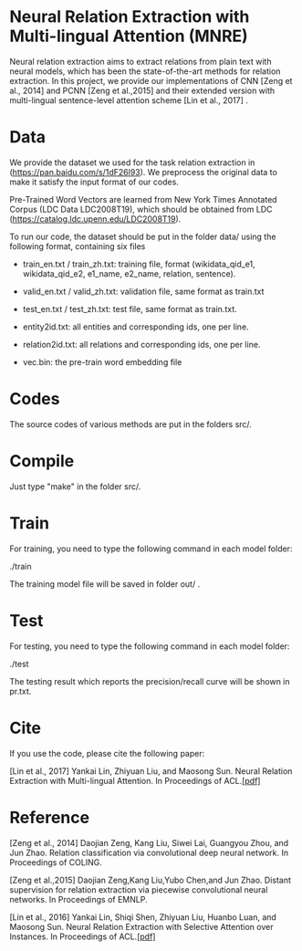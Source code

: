 Neural Relation Extraction with Multi-lingual Attention (MNRE)
==========

Neural relation extraction aims to extract relations from plain text with neural models, which has been the state-of-the-art methods for relation extraction. In this project, we provide our implementations of CNN [Zeng et al., 2014] and PCNN [Zeng et al.,2015] and their extended version with multi-lingual sentence-level attention scheme [Lin et al., 2017] .

 
Data
==========

We provide the  dataset we used for the task relation extraction in  (https://pan.baidu.com/s/1dF26l93). We preprocess the original data to make it satisfy the input format of our codes. 

Pre-Trained Word Vectors are learned from New York Times Annotated Corpus (LDC Data LDC2008T19), which should be obtained from LDC (https://catalog.ldc.upenn.edu/LDC2008T19).

To run our code, the dataset should be put in the folder data/ using the following format, containing six files

+ train_en.txt / train_zh.txt: training file, format (wikidata_qid_e1, wikidata_qid_e2, e1_name, e2_name, relation, sentence).

+ valid_en.txt / valid_zh.txt: validation file, same format as train.txt 

+ test_en.txt / test_zh.txt: test file, same format as train.txt.

+ entity2id.txt: all entities and corresponding ids, one per line.

+ relation2id.txt: all relations and corresponding ids, one per line.

+ vec.bin: the pre-train word embedding file

Codes
==========

The source codes of various methods are put in the folders src/.

Compile 
==========

Just type "make" in the folder src/.

Train
==========

For training, you need to type the following command in each model folder:

./train

The training model file will be saved in folder out/ .

Test
==========

For testing, you need to type the following command in each model folder:

./test

The testing result which reports the precision/recall curve  will be shown in pr.txt.

Cite
==========

If you use the code, please cite the following paper:

[Lin et al., 2017] Yankai Lin, Zhiyuan Liu, and Maosong Sun. Neural Relation Extraction with Multi-lingual Attention. In Proceedings of ACL.[[pdf]](http://thunlp.org/~lyk/publications/acl2017_mnre.pdf)

Reference
==========
[Zeng et al., 2014] Daojian Zeng, Kang Liu, Siwei Lai, Guangyou Zhou, and Jun Zhao. Relation classification via convolutional deep neural network. In Proceedings of COLING.

[Zeng et al.,2015] Daojian Zeng,Kang Liu,Yubo Chen,and Jun Zhao. Distant supervision for relation extraction via piecewise convolutional neural networks. In Proceedings of EMNLP.

[Lin et al., 2016] Yankai Lin, Shiqi Shen, Zhiyuan Liu, Huanbo Luan, and Maosong Sun. Neural Relation Extraction with Selective Attention over Instances. In Proceedings of ACL.[[pdf]](http://thunlp.org/~lyk/publications/acl2016_nre.pdf)
